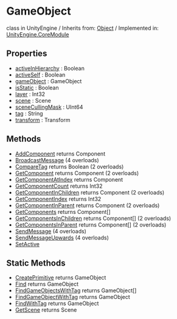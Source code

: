 # GameObject
class in UnityEngine
 / Inherits from: <a href="https://docs.unity3d.com/6000.2/Documentation/ScriptReference/Object.html">Object</a> / Implemented in: <a href="https://docs.unity3d.com/6000.2/Documentation/ScriptReference/UnityEngine.CoreModule.html">UnityEngine.CoreModule</a>

## Properties
- <a href="https://docs.unity3d.com/6000.2/Documentation/ScriptReference/GameObject-activeInHierarchy.html">activeInHierarchy</a> : Boolean
- <a href="https://docs.unity3d.com/6000.2/Documentation/ScriptReference/GameObject-activeSelf.html">activeSelf</a> : Boolean
- <a href="https://docs.unity3d.com/6000.2/Documentation/ScriptReference/GameObject-gameObject.html">gameObject</a> : GameObject
- <a href="https://docs.unity3d.com/6000.2/Documentation/ScriptReference/GameObject-isStatic.html">isStatic</a> : Boolean
- <a href="https://docs.unity3d.com/6000.2/Documentation/ScriptReference/GameObject-layer.html">layer</a> : Int32
- <a href="https://docs.unity3d.com/6000.2/Documentation/ScriptReference/GameObject-scene.html">scene</a> : Scene
- <a href="https://docs.unity3d.com/6000.2/Documentation/ScriptReference/GameObject-sceneCullingMask.html">sceneCullingMask</a> : UInt64
- <a href="https://docs.unity3d.com/6000.2/Documentation/ScriptReference/GameObject-tag.html">tag</a> : String
- <a href="https://docs.unity3d.com/6000.2/Documentation/ScriptReference/GameObject-transform.html">transform</a> : Transform

## Methods
- <a href="https://docs.unity3d.com/6000.2/Documentation/ScriptReference/GameObject.AddComponent.html">AddComponent</a> returns Component
- <a href="https://docs.unity3d.com/6000.2/Documentation/ScriptReference/GameObject.BroadcastMessage.html">BroadcastMessage</a> (4 overloads)
- <a href="https://docs.unity3d.com/6000.2/Documentation/ScriptReference/GameObject.CompareTag.html">CompareTag</a> returns Boolean (2 overloads)
- <a href="https://docs.unity3d.com/6000.2/Documentation/ScriptReference/GameObject.GetComponent.html">GetComponent</a> returns Component (2 overloads)
- <a href="https://docs.unity3d.com/6000.2/Documentation/ScriptReference/GameObject.GetComponentAtIndex.html">GetComponentAtIndex</a> returns Component
- <a href="https://docs.unity3d.com/6000.2/Documentation/ScriptReference/GameObject.GetComponentCount.html">GetComponentCount</a> returns Int32
- <a href="https://docs.unity3d.com/6000.2/Documentation/ScriptReference/GameObject.GetComponentInChildren.html">GetComponentInChildren</a> returns Component (2 overloads)
- <a href="https://docs.unity3d.com/6000.2/Documentation/ScriptReference/GameObject.GetComponentIndex.html">GetComponentIndex</a> returns Int32
- <a href="https://docs.unity3d.com/6000.2/Documentation/ScriptReference/GameObject.GetComponentInParent.html">GetComponentInParent</a> returns Component (2 overloads)
- <a href="https://docs.unity3d.com/6000.2/Documentation/ScriptReference/GameObject.GetComponents.html">GetComponents</a> returns Component[]
- <a href="https://docs.unity3d.com/6000.2/Documentation/ScriptReference/GameObject.GetComponentsInChildren.html">GetComponentsInChildren</a> returns Component[] (2 overloads)
- <a href="https://docs.unity3d.com/6000.2/Documentation/ScriptReference/GameObject.GetComponentsInParent.html">GetComponentsInParent</a> returns Component[] (2 overloads)
- <a href="https://docs.unity3d.com/6000.2/Documentation/ScriptReference/GameObject.SendMessage.html">SendMessage</a> (4 overloads)
- <a href="https://docs.unity3d.com/6000.2/Documentation/ScriptReference/GameObject.SendMessageUpwards.html">SendMessageUpwards</a> (4 overloads)
- <a href="https://docs.unity3d.com/6000.2/Documentation/ScriptReference/GameObject.SetActive.html">SetActive</a>

## Static Methods
- <a href="https://docs.unity3d.com/6000.2/Documentation/ScriptReference/GameObject.CreatePrimitive.html">CreatePrimitive</a> returns GameObject
- <a href="https://docs.unity3d.com/6000.2/Documentation/ScriptReference/GameObject.Find.html">Find</a> returns GameObject
- <a href="https://docs.unity3d.com/6000.2/Documentation/ScriptReference/GameObject.FindGameObjectsWithTag.html">FindGameObjectsWithTag</a> returns GameObject[]
- <a href="https://docs.unity3d.com/6000.2/Documentation/ScriptReference/GameObject.FindGameObjectWithTag.html">FindGameObjectWithTag</a> returns GameObject
- <a href="https://docs.unity3d.com/6000.2/Documentation/ScriptReference/GameObject.FindWithTag.html">FindWithTag</a> returns GameObject
- <a href="https://docs.unity3d.com/6000.2/Documentation/ScriptReference/GameObject.GetScene.html">GetScene</a> returns Scene
